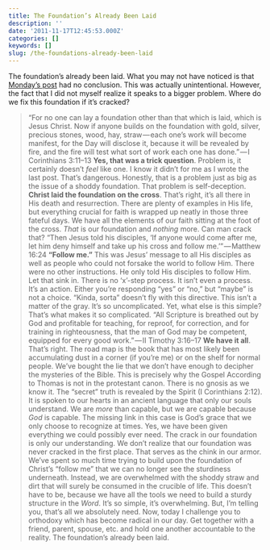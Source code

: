 ```yaml
---
title: The Foundation’s Already Been Laid
description: ''
date: '2011-11-17T12:45:53.000Z'
categories: []
keywords: []
slug: /the-foundations-already-been-laid
---
```

The foundation’s already been laid. What you may not have noticed is that [Monday’s post](http://104.193.143.57/~waywar13/ce/2011/11/14/our-foundations-cracked/) had no conclusion. This was actually unintentional. However, the fact that I did not myself realize it speaks to a bigger problem. Where do we fix this foundation if it’s cracked?
> “For no one can lay a foundation other than that which is laid, which is Jesus Christ. Now if anyone builds on the foundation with gold, silver, precious stones, wood, hay, straw — each one’s work will become manifest, for the Day will disclose it, because it will be revealed by fire, and the fire will test what sort of work each one has done.” — I Corinthians 3:11–13
**Yes, that was a trick question**. Problem is, it certainly doesn’t _feel_ like one. I know it didn’t for me as I wrote the last post. That’s dangerous. Honestly, that is a problem just as big as the issue of a shoddy foundation. That problem is self-deception.
**Christ laid the foundation on the cross**. That’s right, it’s all there in His death and resurrection. There are plenty of examples in His life, but everything crucial for faith is wrapped up neatly in those three fateful days. We have all the elements of our faith sitting at the foot of the cross. _That_ is our foundation and _nothing_ more. Can man crack that?
> “Then Jesus told his disciples, ‘If anyone would come after me, let him deny himself and take up his cross and follow me.’” — Matthew 16:24
**“Follow me.”** This was Jesus’ message to all His disciples as well as people who could not forsake the world to follow Him. There were no other instructions. He only told His disciples to follow Him. Let that sink in. There is no ‘x’-step process. It isn’t even a process. It’s an action. Either you’re responding “yes” or “no,” but “maybe” is not a choice. “Kinda, sorta” doesn’t fly with this directive. This isn’t a matter of the gray. It’s so uncomplicated. Yet, what else is this simple? That’s what makes it so complicated.
> “All Scripture is breathed out by God and profitable for teaching, for reproof, for correction, and for training in righteousness, that the man of God may be competent, equipped for every good work.” — II Timothy 3:16–17
**We have it all**. That’s right. The road map is the book that has most likely been accumulating dust in a corner (if you’re me) or on the shelf for normal people. We’ve bought the lie that we don’t have enough to decipher the mysteries of the Bible. This is precisely why the Gospel According to Thomas is not in the protestant canon. There is no gnosis as we know it. The “secret” truth is revealed by the Spirit (I Corinthians 2:12). It is spoken to our hearts in an ancient language that only our souls understand. We are _more_ than capable, but we are capable because _God_ is capable. The missing link in this case is God’s grace that we only choose to recognize at times. Yes, we have been given everything we could possibly ever need.
The crack in our foundation is only our understanding. We don’t realize that our foundation was never cracked in the first place. That serves as the chink in our armor. We’ve spent so much time trying to build upon the foundation of Christ’s “follow me” that we can no longer see the sturdiness underneath. Instead, we are overwhelmed with the shoddy straw and dirt that will surely be consumed in the crucible of life. This doesn’t have to be, because we have all the tools we need to build a sturdy structure in the _Word_. It’s so simple, it’s overwhelming. But, I’m telling you, that’s all we absolutely need. Now, today I challenge you to orthodoxy which has become radical in our day. Get together with a friend, parent, spouse, etc. and hold one another accountable to the reality. The foundation’s already been laid.
